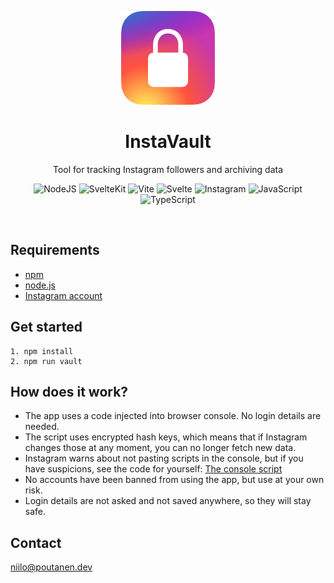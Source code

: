 <p align="center">
  <img src="/static/favicon.svg" width=150 height=150/>
</p>
<h1 align="center">InstaVault</h1>
<p align="center">Tool for tracking Instagram followers and archiving data</p>

<p align="center">
  <img src="https://img.shields.io/badge/Node.js-6DA55F?logo=node.js&logoColor=white" alt="NodeJS"/>
  <img src="https://img.shields.io/badge/SvelteKit-%23f1413d.svg?logo=svelte&logoColor=white" alt="SvelteKit"/>
  <img src="https://img.shields.io/badge/Vite-646CFF?logo=vite&logoColor=fff" alt="Vite"/>
  <img src="https://img.shields.io/badge/Svelte-%23f1413d.svg?logo=svelte&logoColor=white" alt="Svelte"/>
  <img src="https://img.shields.io/badge/Instagram-%23E4405F.svg?logo=Instagram&logoColor=white" alt="Instagram"/>
  <img src="https://img.shields.io/badge/JavaScript-F7DF1E?logo=javascript&logoColor=000" alt="JavaScript"/>
  <img src="https://img.shields.io/badge/TypeScript-3178C6?logo=typescript&logoColor=fff" alt="TypeScript"/>

</p>

<br>

## Requirements
<ul>
  <li><a href="https://www.npmjs.com/">npm</a></li>
  <li><a href="https://nodejs.org/en">node.js</a></li>
  <li><a href="https://instagram.com">Instagram account</a></li>
</ul>

## Get started

```
1. npm install
2. npm run vault
```
## How does it work?
<ul>
  <li>The app uses a code injected into browser console. No login details are needed.</li>
  <li>The script uses encrypted hash keys, which means that if Instagram changes those at any moment, you can no longer fetch new data.</li>
  <li>Instagram warns about not pasting scripts in the console, but if you have suspicions, see the code for yourself: <a href="https://github.com/niilopoutanen/instavault/blob/main/static/script.js">The console script</a>
  <li>No accounts have been banned from using the app, but use at your own risk.</li>
  <li>Login details are not asked and not saved anywhere, so they will stay safe.</li>
</ul>

## Contact
<a href="mailto:niilo@poutanen.dev">niilo@poutanen.dev</a>
